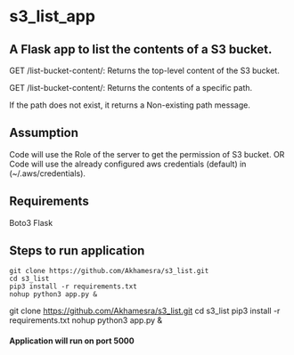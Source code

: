 # s3_list_app
## A Flask app to list the contents of a S3 bucket.

GET /list-bucket-content/: Returns the top-level content of the S3 bucket.

GET /list-bucket-content/<path>: Returns the contents of a specific path.

If the path does not exist, it returns a Non-existing path message.

## Assumption 
Code will use the Role of the server to get the permission of S3 bucket.
OR
Code will use the already configured aws credentials (default) in (~/.aws/credentials).

## Requirements
Boto3
Flask

## Steps to run application 
```
git clone https://github.com/Akhamesra/s3_list.git
cd s3_list
pip3 install -r requirements.txt
nohup python3 app.py &
```
git clone https://github.com/Akhamesra/s3_list.git
cd s3_list
pip3 install -r requirements.txt
nohup python3 app.py &

#### Application will run on port 5000
